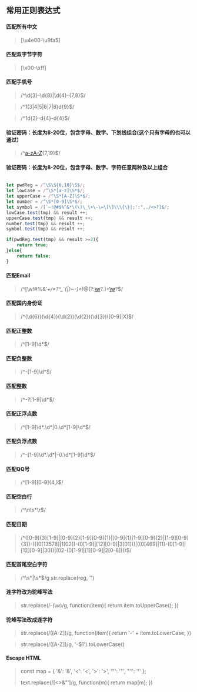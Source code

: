 ## 常用正则表达式

#### 匹配所有中文

> [\u4e00-\u9fa5]

#### 匹配双字节字符

> [\x00-\xff]

#### 匹配手机号

> /^\d{3}-\d{8}|\d{4}-\{7,8}$/

> /^1(3|4|5|6|7|8)d{9}$/ 

> /^1d{2}-d{4}-d{4}$/ 

#### 验证密码：长度为8-20位，包含字母、数字、下划线组合(这个只有字母的也可以通过）

> /^[a-zA-Z]([a-zA-Z]|\d|_){7,19}$/

#### 验证密码：长度为8-20位，包含字母、数字、字符任意两种及以上组合

```js

let pwdReg = /^\S\S{6,18}\S$/;
let lowCase = /^\S*[a-z]\S*$/;
let upperCase = /^\S*[A-Z]\S*$/;
let number = /^\S*[0-9]\S*$/;
let symbol = /[`~!@#$%^&*\(\)\_\+\-\=\[\]\\\{\}|;':",./<>?]$/;
lowCase.test(tmp) && result ++;
upperCase.test(tmp) && result ++;
number.test(tmp) && result ++;
symbol.test(tmp) && result ++;

if(pwdReg.test(tmp) && result >=2){
    return true;
}else{
    return false;
}

```

#### 匹配Email

> /^[\w!#$%&'*+/=?^_`{|}~-]+(?:\.[\w!#$%&'*+/=?^_`{|}~-]+)*@(?:[\w](?:[\w-]*[\w])?\.)+[\w](?:[\w-]*[\w])?$/

#### 匹配国内身份证

> /^(\d{6})(\d{4})(\d{2})(\d{2})(\d{3})([0-9]|X)$/


#### 匹配正整数

> /^[1-9]\d*$/


#### 匹配负整数

> /^-[1-9]\d*$/

#### 匹配整数

> /^-?[1-9]\d*$/

#### 匹配正浮点数

> /^[1-9]\d*\.\d*|0\.\d*[1-9]\d*$/

#### 匹配负浮点数

> /^-[1-9]\d*\.\d*|-0\.\d*[1-9]\d*$/

#### 匹配QQ号

>  /^[1-9][0-9]{4,}$/

#### 匹配空白行

> /^\n\s*\r$/

#### 匹配日期

> /^([0-9]{3}[1-9]|[0-9]{2}[1-9][0-9]{1}|[0-9]{1}[1-9][0-9]{2}|[1-9][0-9]{3})-(((0[13578]|1[02])-(0[1-9]|[12][0-9]|3[01]))|((0[469]|11)-(0[1-9]|[12][0-9]|30))|(02-(0[1-9]|[1][0-9]|2[0-8])))$/

#### 匹配首尾空白字符

> /^\s*|\s*$/g 
> str.replace(reg, '')

#### 连字符改为驼峰写法

> str.replace(/\-(\w)/g, function(item){
>     return item.toUpperCase();
> })

#### 驼峰写法改成连字符

> str.replace(/([A-Z])/g, function(item){
>     return '-' + item.toLowerCase;
> })

> str.replace(/([A-Z])/g, '-$1').toLowerCase()

#### Escape HTML

> const map = {
>   '&': '&amp;',
>   '<': '&lt;',
>   '>': '&gt;',
>   '"': '&quot;',
>   "'": '&#039;'
> };
> 
> text.replace(/[<>&"']/g, function(m){
>     return map[m];
> })
